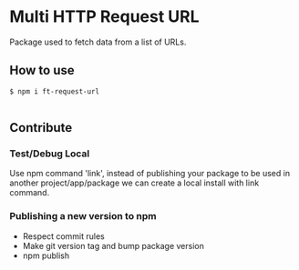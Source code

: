 # Multi HTTP Request URL

Package used to fetch data from a list of URLs.

## How to use

```bash
$ npm i ft-request-url
```

```javascript

```

## Contribute

### Test/Debug Local

Use npm command 'link', instead of publishing your package to be used in another project/app/package we can create a local install with link command.

### Publishing a new version to npm

- Respect commit rules
- Make git version tag and bump package version
- npm publish


